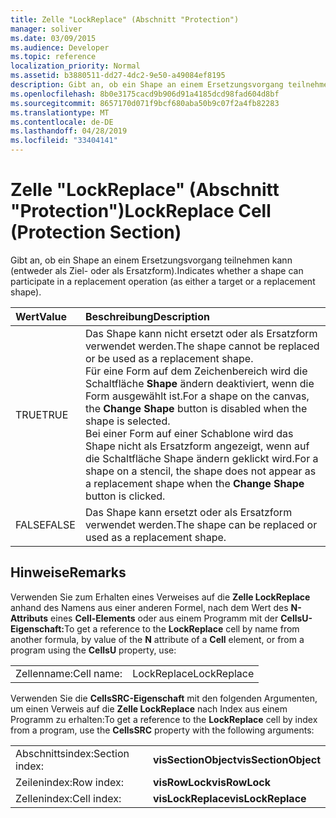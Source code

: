 ```yaml
---
title: Zelle "LockReplace" (Abschnitt "Protection")
manager: soliver
ms.date: 03/09/2015
ms.audience: Developer
ms.topic: reference
localization_priority: Normal
ms.assetid: b3880511-dd27-4dc2-9e50-a49084ef8195
description: Gibt an, ob ein Shape an einem Ersetzungsvorgang teilnehmen kann (entweder als Ziel- oder als Ersatzform).
ms.openlocfilehash: 8b0e3175cacd9b906d91a4185dcd98fad604d8bf
ms.sourcegitcommit: 8657170d071f9bcf680aba50b9c07f2a4fb82283
ms.translationtype: MT
ms.contentlocale: de-DE
ms.lasthandoff: 04/28/2019
ms.locfileid: "33404141"
---
```

# <a name="lockreplace-cell-protection-section"></a><span data-ttu-id="91291-103">Zelle "LockReplace" (Abschnitt "Protection")</span><span class="sxs-lookup"><span data-stu-id="91291-103">LockReplace Cell (Protection Section)</span></span>

<span data-ttu-id="91291-104">Gibt an, ob ein Shape an einem Ersetzungsvorgang teilnehmen kann (entweder als Ziel- oder als Ersatzform).</span><span class="sxs-lookup"><span data-stu-id="91291-104">Indicates whether a shape can participate in a replacement operation (as either a target or a replacement shape).</span></span> 
  
|<span data-ttu-id="91291-105">**Wert**</span><span class="sxs-lookup"><span data-stu-id="91291-105">**Value**</span></span>|<span data-ttu-id="91291-106">**Beschreibung**</span><span class="sxs-lookup"><span data-stu-id="91291-106">**Description**</span></span>|
|:-----|:-----|
|<span data-ttu-id="91291-107">TRUE</span><span class="sxs-lookup"><span data-stu-id="91291-107">TRUE</span></span>  <br/> |<span data-ttu-id="91291-108">Das Shape kann nicht ersetzt oder als Ersatzform verwendet werden.</span><span class="sxs-lookup"><span data-stu-id="91291-108">The shape cannot be replaced or be used as a replacement shape.</span></span>  <br/> <span data-ttu-id="91291-109">Für eine Form auf dem Zeichenbereich wird die Schaltfläche **Shape** ändern deaktiviert, wenn die Form ausgewählt ist.</span><span class="sxs-lookup"><span data-stu-id="91291-109">For a shape on the canvas, the **Change Shape** button is disabled when the shape is selected.</span></span>  <br/> <span data-ttu-id="91291-110">Bei einer Form auf einer Schablone wird das Shape nicht  als Ersatzform angezeigt, wenn auf die Schaltfläche Shape ändern geklickt wird.</span><span class="sxs-lookup"><span data-stu-id="91291-110">For a shape on a stencil, the shape does not appear as a replacement shape when the **Change Shape** button is clicked.</span></span>  <br/> |
|<span data-ttu-id="91291-111">FALSE</span><span class="sxs-lookup"><span data-stu-id="91291-111">FALSE</span></span>  <br/> |<span data-ttu-id="91291-112">Das Shape kann ersetzt oder als Ersatzform verwendet werden.</span><span class="sxs-lookup"><span data-stu-id="91291-112">The shape can be replaced or used as a replacement shape.</span></span>  <br/> |
   
## <a name="remarks"></a><span data-ttu-id="91291-113">Hinweise</span><span class="sxs-lookup"><span data-stu-id="91291-113">Remarks</span></span>

<span data-ttu-id="91291-114">Verwenden Sie zum Erhalten eines Verweises auf die **Zelle LockReplace** anhand des Namens aus einer anderen Formel, nach dem Wert des **N-Attributs** eines **Cell-Elements** oder aus einem Programm mit der **CellsU-Eigenschaft:**</span><span class="sxs-lookup"><span data-stu-id="91291-114">To get a reference to the **LockReplace** cell by name from another formula, by value of the **N** attribute of a **Cell** element, or from a program using the **CellsU** property, use:</span></span> 
  
|||
|:-----|:-----|
| <span data-ttu-id="91291-115">Zellenname:</span><span class="sxs-lookup"><span data-stu-id="91291-115">Cell name:</span></span>  <br/> | <span data-ttu-id="91291-116">LockReplace</span><span class="sxs-lookup"><span data-stu-id="91291-116">LockReplace</span></span>  <br/> |
   
<span data-ttu-id="91291-117">Verwenden Sie die **CellsSRC-Eigenschaft** mit den folgenden Argumenten, um einen Verweis auf die **Zelle LockReplace** nach Index aus einem Programm zu erhalten:</span><span class="sxs-lookup"><span data-stu-id="91291-117">To get a reference to the **LockReplace** cell by index from a program, use the **CellsSRC** property with the following arguments:</span></span> 
  
|||
|:-----|:-----|
| <span data-ttu-id="91291-118">Abschnittsindex:</span><span class="sxs-lookup"><span data-stu-id="91291-118">Section index:</span></span>  <br/> |<span data-ttu-id="91291-119">**visSectionObject**</span><span class="sxs-lookup"><span data-stu-id="91291-119">**visSectionObject**</span></span> <br/> |
| <span data-ttu-id="91291-120">Zeilenindex:</span><span class="sxs-lookup"><span data-stu-id="91291-120">Row index:</span></span>  <br/> |<span data-ttu-id="91291-121">**visRowLock**</span><span class="sxs-lookup"><span data-stu-id="91291-121">**visRowLock**</span></span> <br/> |
| <span data-ttu-id="91291-122">Zellenindex:</span><span class="sxs-lookup"><span data-stu-id="91291-122">Cell index:</span></span>  <br/> |<span data-ttu-id="91291-123">**visLockReplace**</span><span class="sxs-lookup"><span data-stu-id="91291-123">**visLockReplace**</span></span> <br/> |
   

